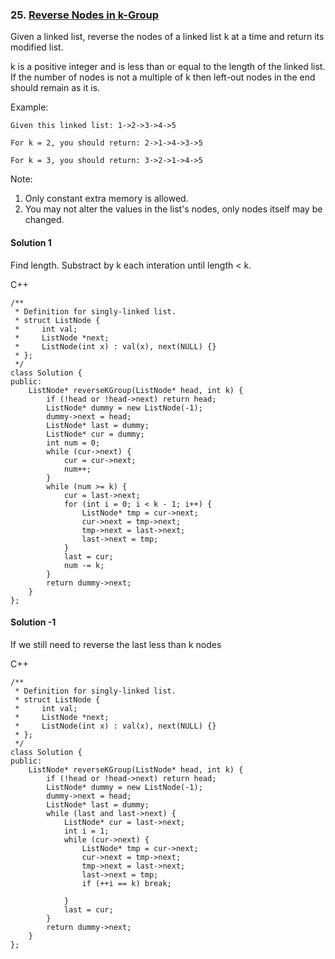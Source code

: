 ### 25\. [Reverse Nodes in k-Group](https://leetcode.com/problems/reverse-nodes-in-k-group/)

Given a linked list, reverse the nodes of a linked list k at a time and return its modified list.

k is a positive integer and is less than or equal to the length of the linked list. If the number of nodes is not a multiple of k then left-out nodes in the end should remain as it is.

Example:
```
Given this linked list: 1->2->3->4->5

For k = 2, you should return: 2->1->4->3->5

For k = 3, you should return: 3->2->1->4->5
```
Note:

1. Only constant extra memory is allowed.
2. You may not alter the values in the list's nodes, only nodes itself may be changed.

#### Solution 1

Find length. Substract by k each interation until length < k.

C++

```
/**
 * Definition for singly-linked list.
 * struct ListNode {
 *     int val;
 *     ListNode *next;
 *     ListNode(int x) : val(x), next(NULL) {}
 * };
 */
class Solution {
public:
    ListNode* reverseKGroup(ListNode* head, int k) {
        if (!head or !head->next) return head;
        ListNode* dummy = new ListNode(-1);
        dummy->next = head;
        ListNode* last = dummy;
        ListNode* cur = dummy;
        int num = 0;
        while (cur->next) {
            cur = cur->next;
            num++;
        }
        while (num >= k) {
            cur = last->next;
            for (int i = 0; i < k - 1; i++) {
                ListNode* tmp = cur->next;
                cur->next = tmp->next;
                tmp->next = last->next;
                last->next = tmp;
            }
            last = cur;
            num -= k;
        }
        return dummy->next;
    }
};
```


#### Solution -1

If we still need to reverse the last less than k nodes

C++

```
/**
 * Definition for singly-linked list.
 * struct ListNode {
 *     int val;
 *     ListNode *next;
 *     ListNode(int x) : val(x), next(NULL) {}
 * };
 */
class Solution {
public:
    ListNode* reverseKGroup(ListNode* head, int k) {
        if (!head or !head->next) return head;
        ListNode* dummy = new ListNode(-1);
        dummy->next = head;
        ListNode* last = dummy;
        while (last and last->next) {
            ListNode* cur = last->next;
            int i = 1;
            while (cur->next) {
                ListNode* tmp = cur->next;
                cur->next = tmp->next;
                tmp->next = last->next;
                last->next = tmp;
                if (++i == k) break;
                
            }
            last = cur;
        }
        return dummy->next;
    }
};
```
